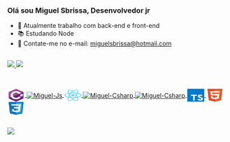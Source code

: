 ### Olá sou Miguel Sbrissa, Desenvolvedor jr
- 🔭 Atualmente trabalho com back-end e front-end
- 📚 Estudando Node
- 💬 Contate-me no e-mail: miguelsbrissa@hotmail.com
##
<div>
  <a href="https://github.com/miguelsbrissa">
  <img height="200em" src="https://github-readme-stats.vercel.app/api?username=miguelsbrissa&show_icons=true&theme=dark">
  <img height="200em" src="https://github-readme-stats.vercel.app/api/top-langs/?username=miguelsbrissa&theme=dark&layout=donut">
</div>

##
<div style="display: inline_block"><br>
  <img align="center" alt="Miguel-Csharp" height="30" width="40" src="https://raw.githubusercontent.com/devicons/devicon/master/icons/csharp/csharp-original.svg">  
  <img align="center" alt="Miguel-Js" height="30" width="40" src="https://cdn.jsdelivr.net/gh/devicons/devicon@latest/icons/javascript/javascript-original.svg">
  <img align="center" alt="Miguel-React" height="30" width="40" src="https://raw.githubusercontent.com/devicons/devicon/master/icons/react/react-original.svg">
  <img align="center" alt="Miguel-Csharp" height="30" width="40" src="https://cdn.jsdelivr.net/gh/devicons/devicon@latest/icons/jquery/jquery-plain-wordmark.svg"> 
  <img align="center" alt="Miguel-Csharp" height="30" width="40" src="https://cdn.jsdelivr.net/gh/devicons/devicon@latest/icons/angular/angular-original.svg">
  <img align="center" alt="Miguel-Ts" height="30" width="40" src="https://raw.githubusercontent.com/devicons/devicon/master/icons/typescript/typescript-plain.svg">  
  <img align="center" alt="Miguel-HTML" height="30" width="40" src="https://raw.githubusercontent.com/devicons/devicon/master/icons/html5/html5-original.svg">
  <img align="center" alt="Miguel-CSS" height="30" width="40" src="https://raw.githubusercontent.com/devicons/devicon/master/icons/css3/css3-original.svg">
</div>
  
  ##
 
<div> 
  <a href="https://www.linkedin.com/in/miguel-sbrissa-6041ba168" target="_blank"><img src="https://img.shields.io/badge/-LinkedIn-%230077B5?style=for-the-badge&logo=linkedin&logoColor=white" target="_blank"></a> 
</div>
